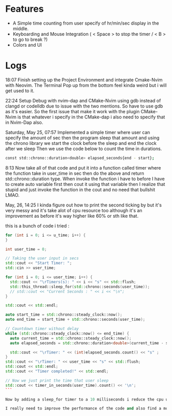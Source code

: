# Features
- A Simple time counting from user specify of hr/min/sec display in the middle.
- Keyboarding and Mouse Integration ( < Space > to stop the timer / < B > to go to break ?)
- Colors and UI

# Logs

18:07 Finish setting up the Project Environment and integrate Cmake-Nvim with Neovim.
The Terminal Pop up from the bottom feel kinda weird but i will get used to it.

22:24 Setup Debug with nvim-dap and CMake-Nvim using gdb instead of clangd or codelldb due to issue with the two mentions. So have to use gdb as it's easier.
So the first issue that make it work with the plugin CMake-Nvim is that whatever i specify in the CMake-dap i also need to specify that in Nvim-Dap also.

Saturday, May 25, 07:57 Implemented a simple timer where user can specify the amount of sec then the program sleep that amount and using the chrono library we start the clock before the sleep and end the clock after we sleep
Then we use the code below to count the time in durations.

```sh
const std::chrono::duration<double> elapsed_seconds{end - start};
```

8:13 Now take all of that code and put it into a function called timer where the function take in user_time in sec then do the above and return std::chrono::duration<double> type.
When invoke the function i have to before I have to create auto variable first then cout it using that variable then I realize that stupid and just invoke the function in the cout and no need that bullshit LMAO.


May, 26, 14:25 I kinda figure out how to print the second ticking by but it's very messy and it's take alot of cpu resource too although it's an improvement as before it's way higher like 60% or sth like that.

this is a bunch of code i tried :

````cpp
for (int i = 0; i <= u_time; i++) {
}

int user_time = 0;

// Taking the user input in secs
std::cout << "Start Timer: ";
std::cin >> user_time;

for (int i = 0; i <= user_time; i++) {
  std::cout << "\rTimers(s): " << i << "s" << std::flush;
  std::this_thread::sleep_for(std::chrono::seconds(user_time));
  // std::cout << "Current Seconds : " << i << "\n";
}

std::cout << std::endl;

auto start_time = std::chrono::steady_clock::now();
auto end_time = start_time + std::chrono::seconds(user_time);

// Countdown timer without delay
while (std::chrono::steady_clock::now() <= end_time) {
  auto current_time = std::chrono::steady_clock::now();
  auto elapsed_seconds = std::chrono::duration<double>(current_time - start_time);

  std::cout << "\rTimer: " << (int)elapsed_seconds.count() << "s" ;
}
std::cout << "\rTimer: " << user_time << "s" << std::flush;
std::cout << std::endl;
std::cout << "Timer completed!" << std::endl;

// Now we just print the time that user sleep
std::cout << timer_in_seconds(user_time).count() << '\n';
```

Now by adding a sleep_for timer to a 10 milliseconds i reduce the cpu usage to only 10% ish now instead of 40%.

I really need to improve the performance of the code and also find a more efficient way to implement the counter and also make it useable in different section of code like a function or class instead of only in main.

